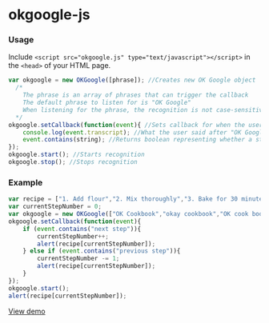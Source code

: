 # okgoogle-js

### Usage
Include `<script src="okgoogle.js" type="text/javascript"></script>` in the `<head>` of your HTML page.
```javascript
var okgoogle = new OKGoogle([phrase]); //Creates new OK Google object
  /*
    The phrase is an array of phrases that can trigger the callback
    The default phrase to listen for is "OK Google"
    When listening for the phrase, the recognition is not case-sensitive
  */
okgoogle.setCallback(function(event){ //Sets callback for when the user says, "OK Google"
    console.log(event.transcript); //What the user said after "OK Google"
    event.contains(string); //Returns boolean representing whether a string is in the transcript
});
okgoogle.start(); //Starts recognition
okgoogle.stop(); //Stops recognition
```
### Example
```javascript
var recipe = ["1. Add flour","2. Mix thoroughly","3. Bake for 30 minutes"];
var currentStepNumber = 0;
var okgoogle = new OKGoogle(["OK Cookbook","okay cookbook","OK cook book", "okay cook book"]);
okgoogle.setCallback(function(event){
    if (event.contains("next step")){
        currentStepNumber++;
        alert(recipe[currentStepNumber]);
    } else if (event.contains("previous step")){
        currentStepNumber -= 1;
        alert(recipe[currentStepNumber]);
    }
});
okgoogle.start();
alert(recipe[currentStepNumber]);
```
[View demo](https://rawgit.com/pachpage/okgoogle-js/master/demo/demo.html)
